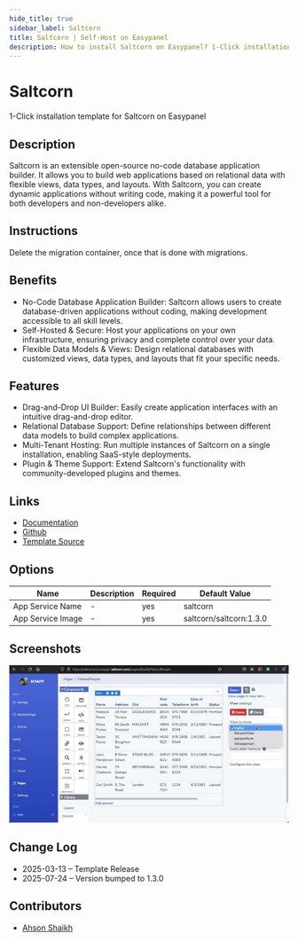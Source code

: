 ```yaml
---
hide_title: true
sidebar_label: Saltcorn
title: Saltcorn | Self-Host on Easypanel
description: How to install Saltcorn on Easypanel? 1-Click installation template for Saltcorn on Easypanel
---
```


<!-- generated -->

# Saltcorn

1-Click installation template for Saltcorn on Easypanel

## Description

Saltcorn is an extensible open-source no-code database application builder. It allows you to build web applications based on relational data with flexible views, data types, and layouts. With Saltcorn, you can create dynamic applications without writing code, making it a powerful tool for both developers and non-developers alike.

## Instructions

Delete the migration container, once that is done with migrations.

## Benefits

- No-Code Database Application Builder: Saltcorn allows users to create database-driven applications without coding, making development accessible to all skill levels.
- Self-Hosted & Secure: Host your applications on your own infrastructure, ensuring privacy and complete control over your data.
- Flexible Data Models & Views: Design relational databases with customized views, data types, and layouts that fit your specific needs.

## Features

- Drag-and-Drop UI Builder: Easily create application interfaces with an intuitive drag-and-drop editor.
- Relational Database Support: Define relationships between different data models to build complex applications.
- Multi-Tenant Hosting: Run multiple instances of Saltcorn on a single installation, enabling SaaS-style deployments.
- Plugin & Theme Support: Extend Saltcorn's functionality with community-developed plugins and themes.

## Links

- [Documentation](https://saltcorn.com/)
- [Github](https://github.com/saltcorn/saltcorn)
- [Template Source](https://github.com/easypanel-io/templates/tree/main/templates/saltcorn)

## Options

Name | Description | Required | Default Value
-|-|-|-
App Service Name | - | yes | saltcorn
App Service Image | - | yes | saltcorn/saltcorn:1.3.0

## Screenshots

![Saltcorn Screenshot](./assets/screenshot.png)

## Change Log

- 2025-03-13 – Template Release
- 2025-07-24 – Version bumped to 1.3.0

## Contributors

- [Ahson Shaikh](https://github.com/Ahson-Shaikh)
